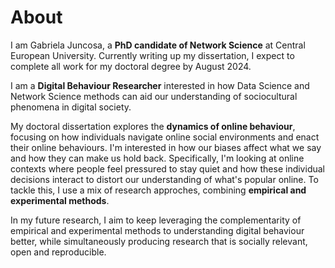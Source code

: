 # About
I am Gabriela Juncosa, a **PhD candidate of Network Science** at Central European University. Currently writing up my dissertation, I expect to complete all work for my doctoral degree by August 2024.

I am a **Digital Behaviour Researcher** interested in how Data Science and Network Science methods can aid our understanding of sociocultural phenomena in digital society. 

My doctoral dissertation explores the **dynamics of online behaviour**, focusing on how individuals navigate online social environments and enact their online behaviours. I'm interested in how our biases affect what we say and how they can make us hold back. Specifically, I'm looking at online contexts where people feel pressured to stay quiet and how these individual decisions interact to distort our understanding of what's popular online. To tackle this, I use a mix of research approches, combining **empirical and experimental methods**.

In my future research, I aim to keep leveraging the complementarity of empirical and experimental methods to understanding digital behaviour better, while simultaneously producing research that is socially relevant, open and reproducible. 
